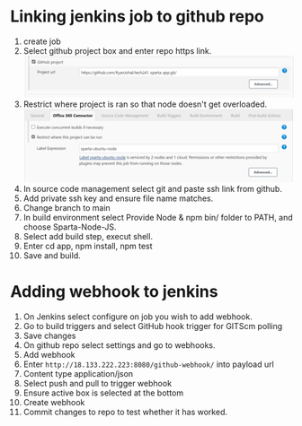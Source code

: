 # Linking jenkins job to github repo
1. create job
2. Select github project box and enter repo https link.
![Alt text](<images/Screenshot 2023-07-11 133454.png>)
3. Restrict where project is ran so that node doesn't get overloaded.
![Alt text](<images/Screenshot 2023-07-11 133637.png>)
4. In source code management select git and paste ssh link from github.
5. Add private ssh key and ensure file name matches.
6. Change branch to main
7. In build environment select Provide Node & npm bin/ folder to PATH, and choose Sparta-Node-JS.
8. Select add build step, execut shell. 
9. Enter cd app, npm install, npm test
10. Save and build.

# Adding webhook to jenkins
1. On Jenkins select configure on job you wish to add webhook.
2. Go to build triggers and select GitHub hook trigger for GITScm polling
3. Save changes
4. On github repo select settings and go to webhooks.
5. Add webhook
6. Enter ```http://18.133.222.223:8080/github-webhook/``` into payload url
7. Content type application/json
8. Select push and pull to trigger webhook
9. Ensure active box is selected at the bottom
10. Create webhook
11. Commit changes to repo to test whether it has worked.